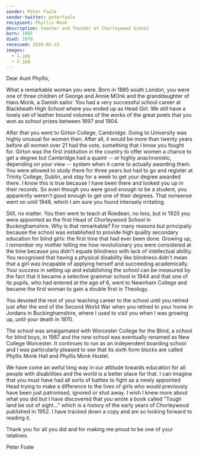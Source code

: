 ```yaml
---
sender: Peter Foale
sender-twitter: peterfoale
recipient: Phyllis Monk
description: teacher and founder of Chorleywood School
born: 1885
died: 1970
received: 2016-02-23
images:
  - 1.jpg
  - 2.jpg
---
```


Dear Aunt Phyllis,

What a remarkable woman you were. Born in 1885 south London, you were one of three children of George and Annie MOnk and the granddaughter of Hans Monk, a Danish sailor. You had a very successful school career at Blackheath High School where you ended up as Head Girl. We still have a lovely set of leather bound volumes of the works of the great poets that you won as school prizes between 1897 and 1904.

After that you went to Girton College, Cambridge. Going to University was highly unusual for women then. After all, it would be more than twenty years before all women over 21 had the vote, something that I know you fought for. Girton was the first institution in the country to offer women a chance to get a degree but Cambridge had a quaint -- or highly anachronistic, depending on your view -- system when it came to actually awarding them. You were allowed to study there for three years but had to go and register at Trinity College, Dublin, and stay for a week to get your degree awarded there. I know this is true because I have been there and looked you up in their records. So even though you were good enough to be a student, you apparently weren't good enough to get one of their degrees. That nonsense went on until 1948, which I am sure you found intensely irritating.

Still, no matter. You then went to teach at Roedean, no less, but in 1920 you were appointed as the first Head of Chorleywood School in Buckinghamshire. Why is that remarkable? For many reasons but principally because the school was established to provide high quality secondary education for blind girls: the first time that had ever been done. Growing up, I remember my mother telling me how revolutionary you were considered at the time because you didn't equate blindness with lack of intellectual ability. You recognised that having a physical disability like blindness didn't mean that a girl was incapable of applying herself and succeeding academically. Your success in setting up and establishing the school can be measured by the fact that it became a selective grammar school in 1944 and that one of its pupils, who had entered at the age of 6, went to Newnham College and became the first woman to gain a double first in Theology.

You devoted the rest of your teaching career to the school until you retired just after the end of the Second World War when you retired to your home in Jordans in Buckinghamshire, where I used to visit you when I was growing up, until your death in 1970.

The school was amalgamated with Worcester College for the Blind, a school for blind boys, in 1987 and the new school was eventually renamed as New College Worcester. It continues to run as an independent boarding school and I was particularly pleased to see that its sixth form blocks are called Phyllis Monk Hall and Phyllis Monk Hostel.

We have come an awful long way in our attitude towards education for all people with disabilities and the world is a better place for that. I can imagine that you must have had all sorts of battles to fight as a newly appointed Head trying to make a difference to the lives of girls who would previously have been just patronised, ignored or shut away. I wish I knew more about what you did but I have discovered that you wrote a book called "Tough land be out of sight..." which is a history of the early years of Chorleywood published in 1952. I have tracked down a copy and am so looking forward to reading it.

Thank you for all you did and for making me proud to be one of your relatives.

Peter Foale

